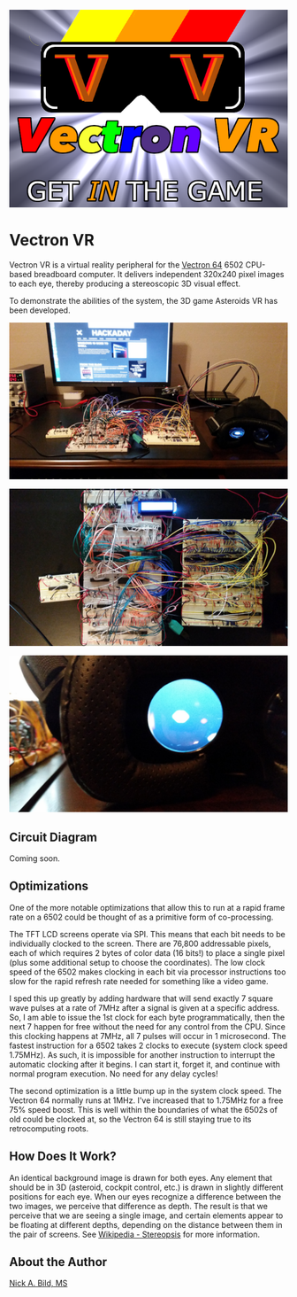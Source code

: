 <p align="center">
<img src="https://raw.githubusercontent.com/nickbild/vectron_vr/master/img/vectron_vr.png">
</p>

# Vectron VR

Vectron VR is a virtual reality peripheral for the [Vectron 64](https://github.com/nickbild/vectron_64) 6502 CPU-based breadboard computer.  It delivers independent 320x240 pixel images to each eye, thereby producing a stereoscopic 3D visual effect.

To demonstrate the abilities of the system, the 3D game Asteroids VR has been developed.

![Vectron VR angle](https://raw.githubusercontent.com/nickbild/vectron_vr/master/img/20190611_205845_sm.jpg)

![Vectron VR top](https://raw.githubusercontent.com/nickbild/vectron_vr/master/img/20190611_205627_sm.jpg)

![Vectron VR lens](https://raw.githubusercontent.com/nickbild/vectron_vr/master/img/20190611_205725_sm.jpg)

## Circuit Diagram

Coming soon.

## Optimizations

One of the more notable optimizations that allow this to run at a rapid frame rate on a 6502 could be thought of as a primitive form of co-processing.

The TFT LCD screens operate via SPI.  This means that each bit needs to be individually clocked to the screen.  There are 76,800 addressable pixels, each of which requires 2 bytes of color data (16 bits!) to place a single pixel (plus some additional setup to choose the coordinates).  The low clock speed of the 6502 makes clocking in each bit via processor instructions too slow for the rapid refresh rate needed for something like a video game.

I sped this up greatly by adding hardware that will send exactly 7 square wave pulses at a rate of 7MHz after a signal is given at a specific address.  So, I am able to issue the 1st clock for each byte programmatically, then the next 7 happen for free without the need for any control from the CPU.  Since this clocking happens at 7MHz, all 7 pulses will occur in 1 microsecond.  The fastest instruction for a 6502 takes 2 clocks to execute (system clock speed 1.75MHz).  As such, it is impossible for another instruction to interrupt the automatic clocking after it begins.  I can start it, forget it, and continue with normal program execution.  No need for any delay cycles!

The second optimization is a little bump up in the system clock speed.  The Vectron 64 normally runs at 1MHz.  I've increased that to 1.75MHz for a free 75% speed boost.  This is well within the boundaries of what the 6502s of old could be clocked at, so the Vectron 64 is still staying true to its retrocomputing roots.

## How Does It Work?

An identical background image is drawn for both eyes.  Any element that should be in 3D (asteroid, cockpit control, etc.) is drawn in slightly different positions for each eye.  When our eyes recognize a difference between the two images, we perceive that difference as depth.  The result is that we perceive that we are seeing a single image, and certain elements appear to be floating at different depths, depending on the distance between them in the pair of screens.  See [Wikipedia - Stereopsis](https://en.wikipedia.org/wiki/Stereopsis) for more information.

## About the Author

[Nick A. Bild, MS](https://nickbild79.firebaseapp.com/#!/)

